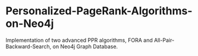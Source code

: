 # Personalized-PageRank-Algorithms-on-Neo4j
Implementation of two advanced PPR algorithms, FORA and All-Pair-Backward-Search, on Neo4j Graph Database.
